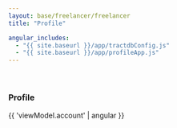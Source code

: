 ```yaml
---
layout: base/freelancer/freelancer
title: "Profile"

angular_includes:
  - "{{ site.baseurl }}/app/tractdbConfig.js"
  - "{{ site.baseurl }}/app/profileApp.js"
---
```


<header>
    <div class="container">
        <div class="row">
            <div class="col-lg-12">
            </div>
        </div>
    </div>
</header>

<div class="container base-content" ng-app="profileApp" ng-controller="profileController" ng-strict-di>
    <div class="row">
        <div class="col-lg-12">
            <h3>Profile</h3>
            <div>{{ 'viewModel.account' | angular }}</div>
        </div>
    </div>
</div>
